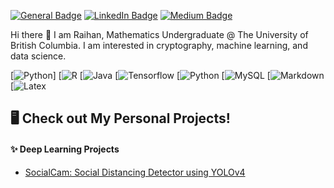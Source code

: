 <!-- badges -->
[![General Badge](https://img.shields.io/badge/website-000000?style=for-the-badge&logo=About.me&logoColor=white)](https://raihanarvi.com)
[![LinkedIn Badge](https://img.shields.io/badge/LinkedIn-0077B5?style=for-the-badge&logo=linkedin&logoColor=white)](https://www.linkedin.com/in/raihan-arvi/)
[![Medium Badge](https://img.shields.io/badge/Medium-12100E?style=for-the-badge&logo=medium&logoColor=white)](https://medium.com/@raihanarvi)
<!-- link to badge icons https://dev.to/envoy_/150-badges-for-github-pnk -->
<!-- https://simpleicons.org/ -->

Hi there 👋
I am Raihan, Mathematics Undergraduate @ The University of British Columbia. I am interested in cryptography, machine learning, and data science. 

[![Python](https://img.shields.io/badge/Python-FFD43B?style=for-the-badge&logo=python&logoColor=blue)]
[![R](https://img.shields.io/badge/R-276DC3?style=for-the-badge&logo=r&logoColor=white)
[![Java](https://img.shields.io/badge/Java-ED8B00?style=for-the-badge&logo=openjdk&logoColor=white)
[![Tensorflow](https://img.shields.io/badge/TensorFlow-FF6F00?style=for-the-badge&logo=tensorflow&logoColor=white)
[![Python](https://img.shields.io/badge/C%2B%2B-00599C?style=for-the-badge&logo=c%2B%2B&logoColor=white)
[![MySQL](https://img.shields.io/badge/MySQL-00000F?style=for-the-badge&logo=mysql&logoColor=white)
[![Markdown](https://img.shields.io/badge/Markdown-000000?style=for-the-badge&logo=markdown&logoColor=white)
[![Latex](https://img.shields.io/badge/LaTeX-47A141?style=for-the-badge&logo=LaTeX&logoColor=white)

## 🖥️ Check out My Personal Projects!
#### ✨ Deep Learning Projects
- [SocialCam: Social Distancing Detector using YOLOv4](https://github.com/RaihanArvi/SocialCam)

<!--
**RaihanArvi/RaihanArvi** is a ✨ _special_ ✨ repository because its `README.md` (this file) appears on your GitHub profile.

Here are some ideas to get you started:

- 🔭 I’m currently working on ...
- 🌱 I’m currently learning ...
- 👯 I’m looking to collaborate on ...
- 🤔 I’m looking for help with ...
- 💬 Ask me about ...
- 📫 How to reach me: ...
- 😄 Pronouns: ...
- ⚡ Fun fact: ...
-->
